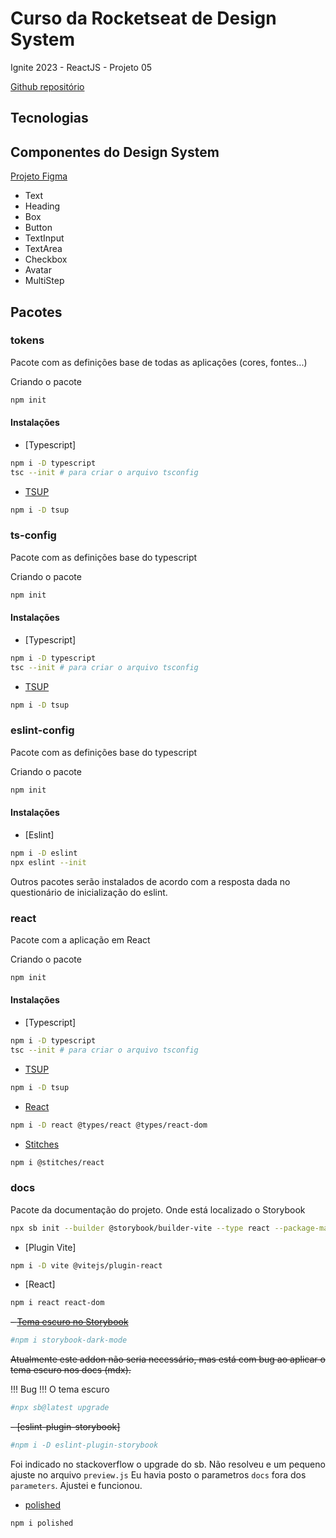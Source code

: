 # Curso da Rocketseat de Design System

Ignite 2023 - ReactJS - Projeto 05

[Github repositório](https://github.com/rocketseat-education/05-design-system)

## Tecnologias

## Componentes do Design System

[Projeto Figma](https://www.figma.com/community/file/1161274296921389678)

- Text
- Heading
- Box
- Button
- TextInput
- TextArea
- Checkbox
- Avatar
- MultiStep

## Pacotes

### tokens

Pacote com as definições base de todas as aplicações (cores, fontes...)

Criando o pacote

```bash
npm init
```

#### Instalações

- [Typescript]

```bash
npm i -D typescript
tsc --init # para criar o arquivo tsconfig
```

- [TSUP](https://github.com/egoist/tsup)

```bash
npm i -D tsup
```

### ts-config

Pacote com as definições base do typescript

Criando o pacote

```bash
npm init
```

#### Instalações

- [Typescript]

```bash
npm i -D typescript
tsc --init # para criar o arquivo tsconfig
```

- [TSUP](https://github.com/egoist/tsup)

```bash
npm i -D tsup
```

### eslint-config

Pacote com as definições base do typescript

Criando o pacote

```bash
npm init
```

#### Instalações

- [Eslint]

```bash
npm i -D eslint
npx eslint --init
```

Outros pacotes serão instalados de acordo com a resposta dada no questionário de inicialização do eslint.

### react

Pacote com a aplicação em React

Criando o pacote

```bash
npm init
```

#### Instalações

- [Typescript]

```bash
npm i -D typescript
tsc --init # para criar o arquivo tsconfig
```

- [TSUP](https://github.com/egoist/tsup)

```bash
npm i -D tsup
```

- [React](https://react.dev/learn/start-a-new-react-project)

```bash
npm i -D react @types/react @types/react-dom
```

- [Stitches](https://stitches.dev/docs/installation)

```bash
npm i @stitches/react
```

### docs

Pacote da documentação do projeto. Onde está localizado o Storybook

```bash
npx sb init --builder @storybook/builder-vite --type react --package-manager=npm
```

- [Plugin Vite]

```bash
npm i -D vite @vitejs/plugin-react
```

- [React]

```bash
npm i react react-dom
```

~~- [Tema escuro no Storybook](https://storybook.js.org/addons/storybook-dark-mode)~~

```bash
#npm i storybook-dark-mode
```

~~Atualmente este addon não seria necessário, mas está com bug ao aplicar o tema escuro nos docs (mdx).~~

!!! Bug !!!
O tema escuro

```bash
#npx sb@latest upgrade
```

~~- [eslint-plugin-storybook]~~

```bash
#npm i -D eslint-plugin-storybook
```

Foi indicado no stackoverflow o upgrade do sb. Não resolveu e um pequeno ajuste no arquivo `preview.js`
Eu havia posto o parametros `docs` fora dos `parameters`. Ajustei e funcionou.

- [polished](https://www.npmjs.com/package/polished)

```bash
npm i polished
```

